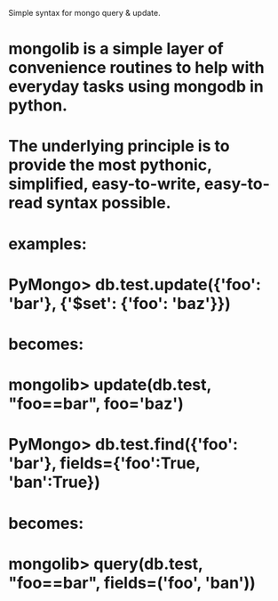 Simple syntax for mongo query & update.

#
# mongolib is a simple layer of convenience routines to help with everyday tasks using mongodb in python.
#
# The underlying principle is to provide the most pythonic, simplified, easy-to-write, easy-to-read syntax possible.
#
# examples:
#    PyMongo> db.test.update({'foo': 'bar'}, {'$set': {'foo': 'baz'}})
# becomes:
#    mongolib> update(db.test, "foo==bar", foo='baz')
#
#    PyMongo> db.test.find({'foo': 'bar'}, fields={'foo':True, 'ban':True})
# becomes:
#    mongolib> query(db.test, "foo==bar", fields=('foo', 'ban'))
#
